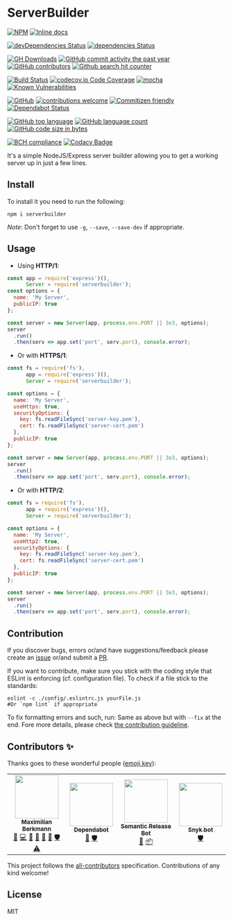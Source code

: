 # ServerBuilder
[![NPM](https://nodei.co/npm/serverbuilder.png)](https://nodei.co/npm/serverbuilder/)
[![Inline docs](http://inch-ci.org/github/Berkmann18/ServerBuilder.svg?branch=master)](http://inch-ci.org/github/Berkmann18/ServerBuilder)
<!-- [![NSP Status](https://nodesecurity.io/orgs/berkmann18/projects/ea369eec-8c46-4ad6-903c-739aa66d006a/badge)](https://nodesecurity.io/orgs/berkmann18/projects/ea369eec-8c46-4ad6-903c-739aa66d006a) -->

[![devDependencies Status](https://david-dm.org/Berkmann18/ServerBuilder/dev-status.svg)](https://david-dm.org/Berkmann18/ServerBuilder?type=dev)
[![dependencies Status](https://david-dm.org/Berkmann18/ServerBuilder/status.svg)](https://david-dm.org/Berkmann18/ServerBuilder)

[![GH Downloads](https://img.shields.io/github/downloads/Berkmann18/ServerBuilder/total.svg)](https://github.com/Berkmann18/ServerBuilder/network/members)
[![GitHub commit activity the past year](https://img.shields.io/github/commit-activity/y/Berkmann18/serverbuilder.svg)](https://github.com/Berkmann18/ServerBuilder/graphs/commit-activity)
[![GitHub contributors](https://img.shields.io/github/contributors/Berkmann18/ServerBuilder.svg)](https://github.com/Berkmann18/ServerBuilder/graphs/contributors)
[![Github search hit counter](https://img.shields.io/github/search/Berkmann18/ServerBuilder/goto.svg)](https://github.com/Berkmann18/ServerBuilder/graphs/traffic)

[![Build Status](https://travis-ci.org/Berkmann18/ServerBuilder.svg?branch=master)](https://travis-ci.org/Berkmann18/ServerBuilder)
[![codecov.io Code Coverage](https://img.shields.io/codecov/c/github/Berkmann18/ServerBuilder.svg?maxAge=2592000)](https://codecov.io/github/Berkmann18/ServerBuilder?branch=master)
[![mocha](https://rawcdn.githack.com/aleen42/badges/11e00955d8be26223f0b89dddf49bc4a81e059ba/src/mocha.svg)](https://aleen42.github.io/badges/src/mocha.svg)
[![Known Vulnerabilities](https://snyk.io/test/github/Berkmann18/ServerBuilder/badge.svg?targetFile=package.json)](https://snyk.io/test/github/Berkmann18/ServerBuilder?targetFile=package.json)

[![GitHub](https://img.shields.io/github/license/Berkmann18/ServerBuilder.svg)](https://github.com/Berkmann18/ServerBuilder/blob/master/LICENSE)
[![contributions welcome](https://img.shields.io/badge/contributions-welcome-brightgreen.svg?style=flat)](https://github.com/Berkmann18/ServerBuilder/issues)
[![Commitizen friendly](https://img.shields.io/badge/commitizen-friendly-brightgreen.svg)](http://commitizen.github.io/cz-cli/)
[![Dependabot Status](https://api.dependabot.com/badges/status?host=github&identifier=115825259)](https://dependabot.com)

[![GitHub top language](https://img.shields.io/github/languages/top/Berkmann18/ServerBuilder.svg)](https://github.com/Berkmann18/ServerBuilder)
[![GitHub language count](https://img.shields.io/github/languages/count/Berkmann18/ServerBuilder.svg)](https://github.com/Berkmann18/ServerBuilder)
[![GitHub code size in bytes](https://img.shields.io/github/languages/code-size/Berkmann18/ServerBuilder.svg)](https://github.com/Berkmann18/ServerBuilder)


[![BCH compliance](https://bettercodehub.com/edge/badge/Berkmann18/ServerBuilder?branch=master)](https://bettercodehub.com/results/Berkmann18/ServerBuilder)
[![Codacy Badge](https://api.codacy.com/project/badge/Grade/40e42558e9ad4f54a014f063aa48817c)](https://www.codacy.com/app/maxieberkmann/ServerBuilder?utm_source=github.com&amp;utm_medium=referral&amp;utm_content=Berkmann18/ServerBuilder&amp;utm_campaign=Badge_Grade)

It's a simple NodeJS/Express server builder allowing you to get a working server up in just a few lines.

## Install
To install it you need to run the following:
```cli
npm i serverbuilder
```

_Note_: Don't forget to use `-g`, `--save`, `--save-dev` if appropriate.

## Usage
-   Using **HTTP/1**:
```js
const app = require('express')(),
      Server = require('serverbuilder');
const options = {
  name: 'My Server',
  publicIP: true
};

const server = new Server(app, process.env.PORT || 3e3, options);
server
  .run()
  .then(serv => app.set('port', serv.port), console.error);
```
-   Or with **HTTPS/1**:
```js
const fs = require('fs'),
      app = require('express')(),
      Server = require('serverbuilder');

const options = {
  name: 'My Server',
  useHttps: true,
  securityOptions: {
    key: fs.readFileSync('server-key.pem'),
    cert: fs.readFileSync('server-cert.pem')
  },
  publicIP: true
};

const server = new Server(app, process.env.PORT || 3e3, options);
server
  .run()
  .then(serv => app.set('port', serv.port), console.error);
```

-   Or with **HTTP/2**:
```js
const fs = require('fs'),
      app = require('express')(),
      Server = require('serverbuilder');

const options = {
  name: 'My Server',
  useHttp2: true,
  securityOptions: {
    key: fs.readFileSync('server-key.pem'),
    cert: fs.readFileSync('server-cert.pem')
  },
  publicIP: true
};

const server = new Server(app, process.env.PORT || 3e3, options);
server
  .run()
  .then(serv => app.set('port', serv.port), console.error);
```

## Contribution
If you discover bugs, errors or/and have suggestions/feedback please create an [issue](http://github.com/Berkmann18/ServerBuilder/issues) or/and submit a [PR](http://github.com/Berkmann18/ServerBuilder/pulls).

If you want to contribute, make sure you stick with the coding style that ESLint is enforcing (cf. configuration file).
To check if a file stick to the standards:
```cli
eslint -c ./config/.eslintrc.js yourFile.js
#Or `npm lint` if appropriate
```
To fix formatting errors and such, run:
Same as above but with `--fix` at the end.
Fore more details, please check [the contribution guideline](./github/CONTRIBUTING.md).

## Contributors ✨

Thanks goes to these wonderful people ([emoji key](https://allcontributors.org/docs/en/emoji-key)):

<!-- ALL-CONTRIBUTORS-LIST:START - Do not remove or modify this section -->
<!-- prettier-ignore-start -->
<!-- markdownlint-disable -->
<table>
  <tr>
    <td align="center"><a href="http://maxcubing.wordpress.com"><img src="https://avatars0.githubusercontent.com/u/8260834?v=4?s=100" width="100px;" alt=""/><br /><sub><b>Maximilian Berkmann</b></sub></a><br /><a href="https://github.com/Berkmann18/ServerBuilder/issues?q=author%3ABerkmann18" title="Bug reports">🐛</a> <a href="https://github.com/Berkmann18/ServerBuilder/commits?author=Berkmann18" title="Code">💻</a> <a href="https://github.com/Berkmann18/ServerBuilder/commits?author=Berkmann18" title="Documentation">📖</a> <a href="#ideas-Berkmann18" title="Ideas, Planning, & Feedback">🤔</a> <a href="#question-Berkmann18" title="Answering Questions">💬</a> <a href="https://github.com/Berkmann18/ServerBuilder/pulls?q=is%3Apr+reviewed-by%3ABerkmann18" title="Reviewed Pull Requests">👀</a> <a href="#security-Berkmann18" title="Security">🛡️</a> <a href="https://github.com/Berkmann18/ServerBuilder/commits?author=Berkmann18" title="Tests">⚠️</a></td>
    <td align="center"><a href="https://dependabot.com"><img src="https://avatars2.githubusercontent.com/u/36207117?v=4?s=100" width="100px;" alt=""/><br /><sub><b>Dependabot</b></sub></a><br /><a href="#tool-dependabot-bot" title="Tools">🔧</a> <a href="#security-dependabot-bot" title="Security">🛡️</a></td>
    <td align="center"><a href="http://semantic-release.org/"><img src="https://avatars1.githubusercontent.com/u/32174276?v=4?s=100" width="100px;" alt=""/><br /><sub><b>Semantic Release Bot</b></sub></a><br /><a href="https://github.com/Berkmann18/ServerBuilder/commits?author=semantic-release-bot" title="Documentation">📖</a> <a href="#platform-semantic-release-bot" title="Packaging/porting to new platform">📦</a></td>
    <td align="center"><a href="https://snyk.io"><img src="https://avatars2.githubusercontent.com/u/19733683?v=4?s=100" width="100px;" alt=""/><br /><sub><b>Snyk bot</b></sub></a><br /><a href="#security-snyk-bot" title="Security">🛡️</a></td>
  </tr>
</table>

<!-- markdownlint-enable -->
<!-- prettier-ignore-end -->
<!-- ALL-CONTRIBUTORS-LIST:END -->

This project follows the [all-contributors](https://github.com/all-contributors/all-contributors) specification. Contributions of any kind welcome!


## License
MIT
